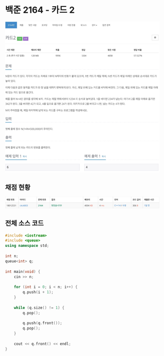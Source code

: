 # 백준 2164 - 카드 2

![](2164.jpeg)

## 채점 현황 

![](2164_score.png)

## 전체 소스 코드
```cpp
#include <iostream>
#include <queue>
using namespace std;

int n;
queue<int> q;

int main(void) {
    cin >> n;

    for (int i = 0; i < n; i++) {
        q.push(i + 1);
    }

    while (q.size() != 1) {
        q.pop();

        q.push(q.front());
        q.pop();
    }

    cout << q.front() << endl;
}
```